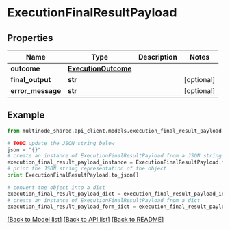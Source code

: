 # ExecutionFinalResultPayload


## Properties
Name | Type | Description | Notes
------------ | ------------- | ------------- | -------------
**outcome** | [**ExecutionOutcome**](ExecutionOutcome.md) |  | 
**final_output** | **str** |  | [optional] 
**error_message** | **str** |  | [optional] 

## Example

```python
from multinode_shared.api_client.models.execution_final_result_payload import ExecutionFinalResultPayload

# TODO update the JSON string below
json = "{}"
# create an instance of ExecutionFinalResultPayload from a JSON string
execution_final_result_payload_instance = ExecutionFinalResultPayload.from_json(json)
# print the JSON string representation of the object
print ExecutionFinalResultPayload.to_json()

# convert the object into a dict
execution_final_result_payload_dict = execution_final_result_payload_instance.to_dict()
# create an instance of ExecutionFinalResultPayload from a dict
execution_final_result_payload_form_dict = execution_final_result_payload.from_dict(execution_final_result_payload_dict)
```
[[Back to Model list]](../README.md#documentation-for-models) [[Back to API list]](../README.md#documentation-for-api-endpoints) [[Back to README]](../README.md)


